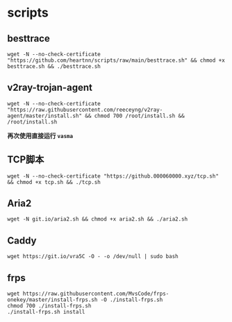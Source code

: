 # scripts

## besttrace

    wget -N --no-check-certificate "https://github.com/heartnn/scripts/raw/main/besttrace.sh" && chmod +x besttrace.sh && ./besttrace.sh

## v2ray-trojan-agent

    wget -N --no-check-certificate "https://raw.githubusercontent.com/reeceyng/v2ray-agent/master/install.sh" && chmod 700 /root/install.sh && /root/install.sh

**再次使用直接运行 `vasma`**

## TCP脚本

    wget -N --no-check-certificate "https://github.000060000.xyz/tcp.sh" && chmod +x tcp.sh && ./tcp.sh

## Aria2

    wget -N git.io/aria2.sh && chmod +x aria2.sh && ./aria2.sh

## Caddy

    wget https://git.io/vra5C -O - -o /dev/null | sudo bash

## frps

```
wget https://raw.githubusercontent.com/MvsCode/frps-onekey/master/install-frps.sh -O ./install-frps.sh
chmod 700 ./install-frps.sh
./install-frps.sh install
```
